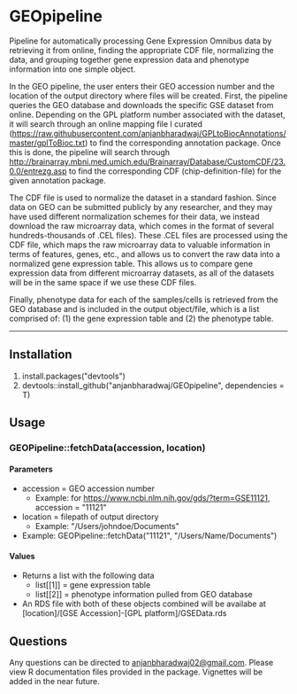 # GEOpipeline
Pipeline for automatically processing Gene Expression Omnibus data by retrieving it from online, finding the appropriate CDF file, normalizing the data, and grouping together gene expression data and phenotype information into one simple object. 

In the GEO pipeline, the user enters their GEO accession number and the location of the output directory where files will be created. First, the pipeline queries the GEO database and downloads the specific GSE dataset from online. Depending on the GPL platform number associated with the dataset, it will search through an online mapping file I curated (https://raw.githubusercontent.com/anjanbharadwaj/GPLtoBiocAnnotations/master/gplToBioc.txt) to find the corresponding annotation package. Once this is done, the pipeline will search through http://brainarray.mbni.med.umich.edu/Brainarray/Database/CustomCDF/23.0.0/entrezg.asp to find the corresponding CDF (chip-definition-file) for the given annotation package. 

The CDF file is used to normalize the dataset in a standard fashion. Since data on GEO can be submitted publicly by any researcher, and they may have used different normalization schemes for their data, we instead download the raw microarray data, which comes in the format of several hundreds-thousands of .CEL files). These .CEL files are processed using the CDF file, which maps the raw microarray data to valuable information in terms of features, genes, etc., and allows us to convert the raw data into a normalized gene expression table. This allows us to compare gene expression data from different microarray datasets, as all of the datasets will be in the same space if we use these CDF files.

Finally, phenotype data for each of the samples/cells is retrieved from the GEO database and is included in the output object/file, which is a list comprised of: (1) the gene expression table and (2) the phenotype table.  

------



## Installation

1. install.packages("devtools")
2. devtools::install_github("anjanbharadwaj/GEOpipeline", dependencies = T)


## Usage

### GEOPipeline::fetchData(accession, location)

#### Parameters

- accession = GEO accession number
  - Example: for https://www.ncbi.nlm.nih.gov/gds/?term=GSE11121, accession = "11121"
- location = filepath of output directory
  - Example: "/Users/johndoe/Documents"
- Example: GEOPipeline::fetchData("11121", "/Users/Name/Documents")

#### Values

- Returns a list with the following data
  - list[[1]] = gene expression table
  - list[[2]] = phenotype information pulled from GEO database
- An RDS file with both of these objects combined will be availabe at [location]/[GSE Accession]-[GPL platform]/GSEData.rds



## Questions

Any questions can be directed to anjanbharadwaj02@gmail.com. Please view R documentation files provided in the package. Vignettes will be added in the near future.
